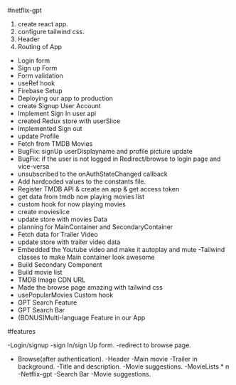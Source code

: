 #netflix-gpt

1. create react app.
2. configure tailwind css.
3. Header
4. Routing of App
 - Login form
 - Sign up Form
 - Form validation
 - useRef hook
 - Firebase Setup
 - Deploying our app to production
 - create Signup User Account
 - Implement Sign In user api
 - created Redux store with userSlice
 - Implemented Sign out
 - update Profile
 - Fetch from TMDB Movies 
 - BugFix: signUp userDisplayname and profile picture update
 - BugFix: if the user is not logged in Redirect/browse to login page and vice-versa 
 - unsubscribed to the onAuthStateChanged callback
 - Add hardcoded values to the constants file.
 - Register TMDB API & create an app & get access token
 - get data from tmdb now playing movies list
 - custom hook for now playing movies
 - create movieslice
 - update store with movies Data
 - planning for MainContainer and       SecondaryContainer
 - Fetch data for Trailer Video
 - update store with trailer video data
 - Embedded the Youtube video and make it autoplay and mute
 -Tailwind classes to make Main container look awesome
 - Build Secondary Component
 - Build movie list
 - TMDB Image CDN URL
 - Made the browse page amazing with tailwind css
 - usePopularMovies Custom hook
 - GPT Search Feature
 -  GPT Search Bar
 - (BONUS)Multi-language Feature in our App








#features

-Login/signup
     -sign In/sign Up form.
     -redirect to browse page.
- Browse(after authentication).
     -Header
     -Main movie
        -Trailer in background.
        -Title and description.
        -Movie suggestions.
          -MovieLists * n
-Netflix-gpt 
    -Search Bar
    -Movie suggestions.